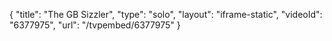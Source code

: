 {
    "title": "The GB Sizzler",
    "type": "solo",
    "layout": "iframe-static",
    "videoId": "6377975",
    "url": "\/tvpembed\/6377975"
}